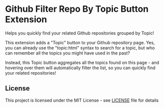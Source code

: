 # Github Filter Repo By Topic Button Extension

Helps you quickly find your related Github repositories grouped by Topic!

This extension adds a "Topic" button to your Github repository page.
Yes, you can already use the "topic:html" syntax to search for a topic, but who can remember all the topics you might have used in the past?

Instead, this Topic button aggregates all the topics found on this page - and hovering over them will automatically filter the list, so you can quickly find your related repositories!

## License

This project is licensed under the MIT License - see [LICENSE](LICENSE) file for details
